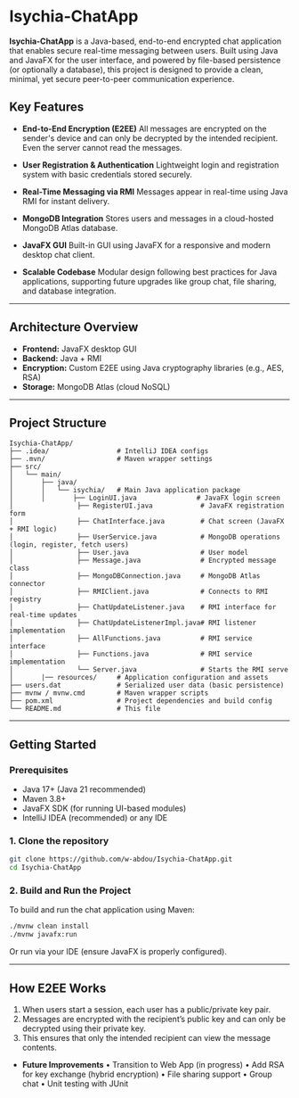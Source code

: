 
# Isychia-ChatApp

**Isychia-ChatApp** is a Java-based, end-to-end encrypted chat application that enables secure real-time messaging between users. Built using Java and JavaFX for the user interface, and powered by file-based persistence (or optionally a database), this project is designed to provide a clean, minimal, yet secure peer-to-peer communication experience.

##  Key Features

*  **End-to-End Encryption (E2EE)**
  All messages are encrypted on the sender's device and can only be decrypted by the intended recipient. Even the server cannot read the messages.

*  **User Registration & Authentication**
  Lightweight login and registration system with basic credentials stored securely.

*  **Real-Time Messaging via RMI**
  Messages appear in real-time using Java RMI for instant delivery.

* **MongoDB Integration**
  Stores users and messages in a cloud-hosted MongoDB Atlas database.

*  **JavaFX GUI**
  Built-in GUI using JavaFX for a responsive and modern desktop chat client.

*  **Scalable Codebase**
  Modular design following best practices for Java applications, supporting future upgrades like group chat, file sharing, and database integration.

---

##  Architecture Overview

* **Frontend:** JavaFX desktop GUI
* **Backend:** Java + RMI
* **Encryption:** Custom E2EE using Java cryptography libraries (e.g., AES, RSA)
* **Storage:** MongoDB Atlas (cloud NoSQL)


---

##  Project Structure

```
Isychia-ChatApp/
├── .idea/                 # IntelliJ IDEA configs
├── .mvn/                  # Maven wrapper settings
├── src/
│   └── main/
│       ├── java/
│       │   └── isychia/   # Main Java application package
│       │       ├── LoginUI.java               # JavaFX login screen
│                ├── RegisterUI.java            # JavaFX registration form
│                ├── ChatInterface.java         # Chat screen (JavaFX + RMI logic)
│                ├── UserService.java           # MongoDB operations (login, register, fetch users)
│                ├── User.java                  # User model
│                ├── Message.java               # Encrypted message class
│                ├── MongoDBConnection.java     # MongoDB Atlas connector
│                ├── RMIClient.java             # Connects to RMI registry
│                ├── ChatUpdateListener.java    # RMI interface for real-time updates
│                ├── ChatUpdateListenerImpl.java# RMI listener implementation
│                ├── AllFunctions.java          # RMI service interface
│                ├── Functions.java             # RMI service implementation
│                └── Server.java                # Starts the RMI serve
│       |── resources/     # Application configuration and assets
├── users.dat              # Serialized user data (basic persistence)
├── mvnw / mvnw.cmd        # Maven wrapper scripts
├── pom.xml                # Project dependencies and build config
└── README.md              # This file
```

---

##  Getting Started

### Prerequisites

* Java 17+ (Java 21 recommended)
* Maven 3.8+
* JavaFX SDK (for running UI-based modules)
* IntelliJ IDEA (recommended) or any IDE

### 1. Clone the repository

```bash
git clone https://github.com/w-abdou/Isychia-ChatApp.git
cd Isychia-ChatApp
```

### 2. Build and Run the Project

To build and run the chat application using Maven:

```bash
./mvnw clean install
./mvnw javafx:run
```

Or run via your IDE (ensure JavaFX is properly configured).

---

##  How E2EE Works

1. When users start a session, each user has a public/private key pair.
2. Messages are encrypted with the recipient’s public key and can only be decrypted using their private key.
3. This ensures that only the intended recipient can view the message contents.

* **Future Improvements**
	•	Transition to Web App (in progress)
	•	Add RSA for key exchange (hybrid encryption)
	•	File sharing support
	•	Group chat
	•  Unit testing with JUnit 




